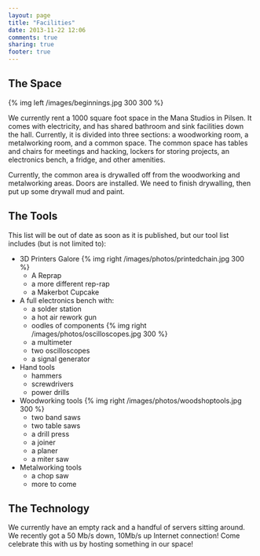 ```yaml
---
layout: page
title: "Facilities"
date: 2013-11-22 12:06
comments: true
sharing: true
footer: true
---
```


The Space
---------

{% img left /images/beginnings.jpg 300 300 %}

We currently rent a 1000 square foot space in the Mana Studios in Pilsen.
It comes with electricity, and has shared bathroom and sink facilities down the hall.
Currently, it is divided into three sections: a woodworking room, a metalworking room, and a common space. 
The common space has tables and chairs for meetings and hacking, lockers for storing projects, an electronics bench, a fridge, and other amenities.  

Currently, the common area is drywalled off from the woodworking and metalworking areas. 
Doors are installed.
We need to finish drywalling, then put up some drywall mud and paint. 

The Tools
---------

This list will be out of date as soon as it is published, but our tool list includes (but is not limited to):

* 3D Printers Galore {% img right /images/photos/printedchain.jpg 300 %}
	* A Reprap
	* a more different rep-rap
	* a Makerbot Cupcake
* A full electronics bench with:
	* a solder station
	* a hot air rework gun
	* oodles of components {% img right /images/photos/oscilloscopes.jpg 300 %}
	* a multimeter
	* two oscilloscopes
	* a signal generator
* Hand tools
	* hammers
	* screwdrivers
	* power drills
* Woodworking tools {% img right /images/photos/woodshoptools.jpg 300 %}
	* two band saws
	* two table saws
	* a drill press
	* a joiner
	* a planer
	* a miter saw
* Metalworking tools
	* a chop saw
	* more to come 


The Technology
--------------

We currently have an empty rack and a handful of servers sitting around.
We recently got a 50 Mb/s down, 10Mb/s up Internet connection! Come celebrate this with us by hosting something in our space!
 
